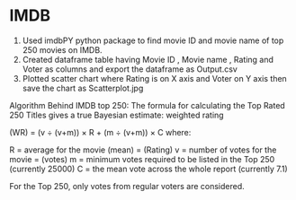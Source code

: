 # IMDB

1) Used imdbPY python package to find movie ID and movie name of top 250 movies on IMDB. 
2) Created dataframe table having Movie ID , Movie name , Rating and Voter as columns and export the dataframe as Output.csv
3) Plotted scatter chart where Rating is on X axis and Voter on Y axis then save the chart as Scatterplot.jpg


Algorithm Behind IMDB top 250:
The formula for calculating the Top Rated 250 Titles gives a true Bayesian estimate: weighted rating

(WR) = (v ÷ (v+m)) × R + (m ÷ (v+m)) × C  where:

R = average for the movie (mean) = (Rating)
v = number of votes for the movie = (votes)
m = minimum votes required to be listed in the Top 250 (currently 25000)
C = the mean vote across the whole report (currently 7.1)

For the Top 250, only votes from regular voters are considered.
